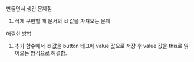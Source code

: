 만들면서 생긴 문제점
1. 삭제 구현할 때 문서의 id 값을 가져오는 문제

해결한 방법
1. 추가 함수에서 id 값을 button 태그에 value 값으로 저장 후 value 값을 this로 읽어오는 방식으로 해결함.
